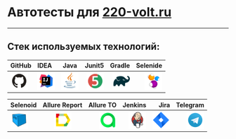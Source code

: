 # Автотесты для [220-volt.ru](https://www.220-volt.ru/)
___
## Стек используемых технологий:
| GitHub | IDEA | Java | Junit5 | Gradle | Selenide |
|----------------|:----------------|:---------:|----------------:|----------------:|----------------:|
| <img src="images/GitHub.svg" width="40" height="40"> | <img src="images/IDEA.svg" width="40" height="40"> | <img src="images/JAVA.svg" width="40" height="40"> | <img src="images/Junit5.svg" width="40" height="40"> | <img src="images/Gradle.svg" width="40" height="40"> | <img src="images/Selenide.svg" width="40" height="40">

| Selenoid | Allure Report | Allure TO | Jenkins | Jira | Telegram |
|----------------|:-----------:|----------------:|----------------:|----------------:|----------------:|
| <img src="images/Selenoid.svg" width="40" height="40"> | <img src="images/Allure Report.svg" width="40" height="40"> | <img src="images/Allure TestOps.svg" width="40" height="40"> | <img src="images/Jenkins.svg" width="40" height="40"> | <img src="images/Jira.svg" width="40" height="40"> | <img src="images/Telegram.svg" width="40" height="40">
